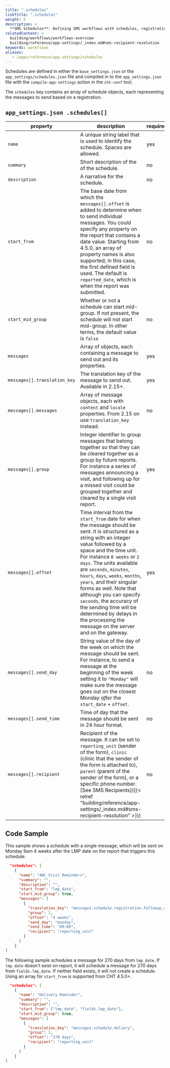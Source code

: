 ```yaml
---
title: ".schedules"
linkTitle: ".schedules"
weight: 5
description: >
  **SMS Schedules**: Defining SMS workflows with schedules, registration, and patient reports.
relatedContent: >
  building/workflows/workflows-overview
  building/reference/app-settings/_index.md#sms-recipient-resolution
keywords: workflows
aliases:
   - /apps/reference/app-settings/schedules
---
```


Schedules are defined in either the `base_settings.json` or the `app_settings/schedules.json` file and compiled in to the `app_settings.json` file with the `compile-app-settings` action in the `cht-conf` tool.

The `schedules` key contains an array of schedule objects, each representing the messages to send based on a registration.

## `app_settings.json .schedules[]`

|property|description|required|
|-------|---------|----------|
|`name`|A unique string label that is used to identify the schedule. Spaces are allowed.|yes|
|`summary`|Short description of the of the schedule.|no|
|`description`|A narrative for the schedule.|no|
|`start_from`|The base date from which the `messages[].offset` is added to determine when to send individual messages. You could specify any property on the report that contains a date value. Starting from 4.5.0, an array of property names is also supported; in this case, the first defined field is used. The default is `reported_date`, which is when the report was submitted.|no|
|`start_mid_group`|Whether or not a schedule can start mid-group. If not present, the schedule will not start mid-group. In other terms, the default value is `false`|no|
|`messages`|Array of objects, each containing a message to send out and its properties.|yes|
|`messages[].translation_key`|The translation key of the message to send out. Available in 2.15+.|yes|
|`messages[].messages`| Array of message objects, each with `content` and `locale` properties. From 2.15 on use `translation_key` instead.|no|
|`messages[].group`|Integer identifier to group messages that belong together so that they can be cleared together as a group by future reports. For instance a series of messages announcing a visit, and following up for a missed visit could be grouped together and cleared by a single visit report. |yes|
|`messages[].offset`| Time interval from the `start_from` date for when the message should be sent. It is structured as a string with an integer value followed by a space and the time unit. For instance `8 weeks` or `2 days`. The units available are `seconds`, `minutes`, `hours`, `days`, `weeks`, `months`, `years`, and their singular forms as well. Note that although you can specify `seconds`, the accuracy of the sending time will be determined by delays in the processing the message on the server and on the gateway.|yes|
|`messages[].send_day`| String value of the day of the week on which the message should be sent. For instance, to send a message at the beginning of the week setting it to `"Monday"` will make sure the message goes out on the closest Monday _after_ the `start_date` + `offset`. |no|
|`messages[].send_time`| Time of day that the message should be sent in 24 hour format.|no|
|`messages[].recipient`| Recipient of the message. It can be set to `reporting_unit` (sender of the form), `clinic` (clinic that the sender of the form is attached to), `parent` (parent of the sender of the form), or a specific phone number. [See SMS Recipients]({{< relref "building/reference/app-settings/_index.md#sms-recipient-resolution" >}})|no|

## Code Sample

This sample shows a schedule with a single message, which will be sent on Monday 9am 4 weeks after the LMP date on the report that triggers this schedule:

```json
  "schedules": [
    {
      "name": "ANC Visit Reminders",
      "summary": "",
      "description": "",
      "start_from": "lmp_date",
      "start_mid_group": true,
      "messages": [
        {
          "translation_key": "messages.schedule.registration.followup_anc_pnc",
          "group": 1,
          "offset": "4 weeks",
          "send_day": "monday",
          "send_time": "09:00",
          "recipient": "reporting_unit"
        }
      ]
    }
]
```

The following sample schedules a message for 270 days from `lmp_date`. If `lmp_date` doesn't exist on report, it will schedule a message for 270 days from `fields.lmp_date`. If neither field exists, it will not create a schedule. Using an array for `start_from` is supported from CHT 4.5.0+. 

```json
  "schedules": [
    {
      "name": "Delivery Reminder",
      "summary": "",
      "description": "",
      "start_from": ["lmp_date", "fields.lmp_date"],
      "start_mid_group": true,
      "messages": [
        {
          "translation_key": "messages.schedule.deliery",
          "group": 1,
          "offset": "270 days",
          "recipient": "reporting_unit"
        }
      ]
    }
]
```
